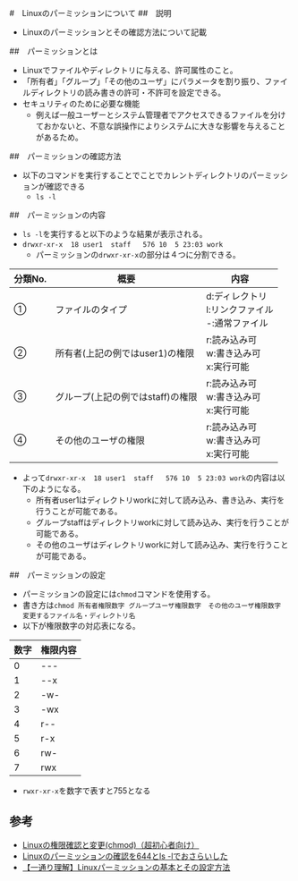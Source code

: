 #　Linuxのパーミッションについて
##　説明
- Linuxのパーミッションとその確認方法について記載

##　パーミッションとは
- Linuxでファイルやディレクトリに与える、許可属性のこと。
- 「所有者」「グループ」「その他のユーザ」にパラメータを割り振り、ファイルディレクトリの読み書きの許可・不許可を設定できる。
- セキュリティのために必要な機能
  - 例えば一般ユーザーとシステム管理者でアクセスできるファイルを分けておかないと、不意な誤操作によりシステムに大きな影響を与えることがあるため。

##　パーミッションの確認方法
- 以下のコマンドを実行することでことでカレントディレクトリのパーミッションが確認できる
  - ```ls -l```

##　パーミッションの内容
- `ls -l`を実行すると以下のような結果が表示される。  
-  ```drwxr-xr-x  18 user1  staff   576 10  5 23:03 work```
   -  パーミッションの`drwxr-xr-x`の部分は４つに分割できる。

|分類No.|概要|内容|
|---|---|---|
|①|ファイルのタイプ|d:ディレクトリ<br>l:リンクファイル<br>-:通常ファイル|
|②|所有者(上記の例ではuser1)の権限|r:読み込み可<br>w:書き込み可<br>x:実行可能|
|③|グループ(上記の例ではstaff)の権限|r:読み込み可<br>w:書き込み可<br>x:実行可能|
|④|その他のユーザの権限|r:読み込み可<br>w:書き込み可<br>x:実行可能|
- よって`drwxr-xr-x  18 user1  staff   576 10  5 23:03 work`の内容は以下のようになる。
  - 所有者user1はディレクトリworkに対して読み込み、書き込み、実行を行うことが可能である。
  - グループstaffはディレクトリworkに対して読み込み、実行を行うことが可能である。
  - その他のユーザはディレクトリworkに対して読み込み、実行を行うことが可能である。

##　パーミッションの設定
- パーミッションの設定には``chmod``コマンドを使用する。
- 書き方は``chmod 所有者権限数字 グループユーザ権限数字　その他のユーザ権限数字 変更するファイル名・ディレクトリ名``
- 以下が権限数字の対応表になる。

|数字|権限内容|
|---|---|
|0|---|
|1|--x|
|2|-w-|
|3|-wx|
|4|r--|
|5|r-x|
|6|rw-|
|7|rwx|

- ``rwxr-xr-x``を数字で表すと755となる


## 参考
- [Linuxの権限確認と変更(chmod)（超初心者向け）](https://qiita.com/shisama/items/5f4c4fa768642aad9e06)
- [Linuxのパーミッションの確認を644とls -lでおさらいした](https://qiita.com/HorikawaTokiya/items/e953d776d773418e9ddd)
- [【一通り理解】Linuxパーミッションの基本とその設定方法](https://eng-entrance.com/linux-permission-basic)
